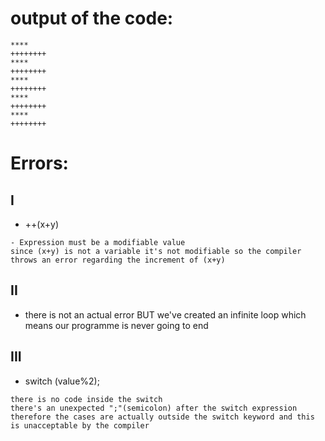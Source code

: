 # output of the code:
```
****
++++++++
****
++++++++
****
++++++++
****
++++++++
****
++++++++
```

# Errors:
## I
- ++(x+y)
```
- Expression must be a modifiable value
since (x+y) is not a variable it's not modifiable so the compiler throws an error regarding the increment of (x+y)
```

## II
- there is not an actual error BUT we've created an infinite loop which means our programme is never going to end

## III
- switch (value%2);
```
there is no code inside the switch
there's an unexpected ";"(semicolon) after the switch expression therefore the cases are actually outside the switch keyword and this is unacceptable by the compiler
```